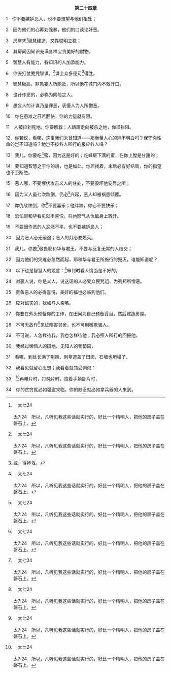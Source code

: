 <p style="text-align:center;font-weight:bold;">第二十四章</p>

1　你不要嫉妒恶人，也不要想望与他们相处；

2　因为他们的心筹划强暴，他们的口谈论奸恶。

3　房屋凭[^a]智慧建造，又靠聪明立稳；

[^a]:　太七24<br><br>太7:24　所以，凡听见我这些话就实行的，好比一个精明人，把他的房子盖在磐石上。

4　其房间因知识充满各样宝贵美好的财物。

5　智慧人有能力，有知识的人加添能力。

6　你去打仗要凭智谋，[^a]谋士众多便可[^1]得胜。

[^1]:或，得拯救。

[^a]:　箴十一14；十五22<br><br>箴11:14　无智谋，民就败落；谋士多，民就安全。<br><br>箴15:22　不先商议，所谋挫败；谋士众多，所谋成就。

7　智慧极高，非愚妄人所能及，所以他在城门内不敢开口。

8　设计作恶的，必称为阴险之人。

9　愚妄人的计谋乃是罪恶，亵慢人为人所憎恶。

10　你在患难之日若胆怯，你的力量就有限。

11　人被拉到死地，你要解救；人蹒跚走向被杀之地，你须拦阻。

12　你若说，看哪，这事我们未曾知道——那衡量人心的岂不明白吗？保守你性命的岂不知道吗？祂岂不按各人所行的报应各人吗？

13　我儿，你要吃[^a]蜜，因为这是好的；吃蜂房下滴的蜜，在你上膛是甘甜的；

[^a]:　歌五1；赛七15<br><br>歌5:1　我妹子，我新妇，我进了我的园中，采了我的没药和香料，吃了我的蜜房和蜂蜜，喝了我的酒和奶。朋友们哪，请吃；亲爱的啊，请喝，且多多地喝！<br><br>赛7:15　他必吃奶酪与蜂蜜，直到他晓得弃恶择善的时候。

14　要知道智慧之于你的魂，也是如此。你若找着，末后必有好结局，你的指望也不至断绝。

15　恶人哪，不要埋伏攻击义人的住处，不要毁坏他安居之所；

16　因为义人虽七次跌倒，仍必[^a]兴起，恶人却被祸患倾覆。

[^a]:　弥七8；参林后四9<br><br>弥7:8　我的仇敌啊，不要向我夸耀；我虽跌倒，却要起来；我虽坐在黑暗里，耶和华却是我的光。<br><br>林后4:9　遭逼迫，却不被撇弃；打倒了，却不至灭亡；

17　你仇敌跌倒，你[^a]不要喜乐；他绊跌，你心不要快乐；

[^a]:　箴十七5；俄12；林前十三6<br><br>箴17:5　戏笑穷人的，是辱没造他的主；幸灾乐祸的，必难免受罚。<br><br>俄1:12　在你兄弟遭难的日子，你不当瞪眼看着；犹大人被灭的日子，你不当因他们欢乐；他们遭难的日子，你不当张口说大话。<br><br>林前13:6　不因不义而欢乐，却与真理同欢乐；

18　恐怕耶和华看见就不喜悦，将祂怒气从仇敌身上转开。

19　不要因作恶的人忿忿不平，也不要嫉妒恶人；

20　因为恶人必无前途；恶人的灯必要熄灭。

21　我儿，你要[^a]敬畏耶和华与君王，不要与反复无常的人结交；

[^a]:　罗十三7；彼前二17<br><br>罗13:7　凡人所当得的，就给他们：当得税的，就给他上税；当得捐的，就给他纳捐；当惧怕的，就惧怕他；当尊敬的，就尊敬他。<br><br>彼前2:17　务要尊敬众人，爱众弟兄，敬畏神，尊敬君王。

22　因为他们的灾难必忽然而起，耶和华与君王所施行的毁灭，谁能知道呢？

23　以下也是智慧人的箴言：[^a]审判时看人情面是不好的。

[^a]:　利十九15；申一17；约七24<br><br>利19:15　你们施行审判，不可行不义；不可偏护穷人，也不可重看有权势的人，只要按公义审判你的同伴。<br><br>申1:17　审判的时候，不可看人的外貌；听讼不可分尊卑，不可怕人的脸面，因为审判是属于神的。若有难断的案件，可以呈到我这里来，我就听审。<br><br>约7:24　不可按外貌判断，总要作公义的判断。

24　对恶人说，你是义人，说这话的人必受众民咒诅，为列邦所憎恶。

25　责备恶人的必得喜悦，美好的福也必临到他们。

26　应对诚实的，犹如与人亲嘴。

27　你要在外头预备你的工作，在田间为自己预备妥当，然后建造房屋。

28　不可无故作[^a]见证陷害邻舍，也不可用嘴欺骗人。

[^a]:　出二十16<br><br>出20:16　不可作假见证陷害邻舍。

29　不可说，人怎样待我，我也怎样待他；我必照人所行的回报他。

30　我经过懒惰人的田地、无知人的葡萄园，

31　看哪，到处长满了荆棘，刺草遮盖了田面，石墙也坍塌了。

32　我看见就留心思想；我看着就领受训诲：

33　[^a]再睡片时，打盹片时，抱着手躺卧片时，

[^a]:　33～34：箴六10～11<br><br>箴6:10　再睡片时，打盹片时，抱着手躺卧片时，<br><br>箴6:11　你的贫穷就必如强盗来临，你的缺乏就必如拿兵器的人来到。

34　你的贫穷就必如强盗来临，你的缺乏就必如拿兵器的人来到。
